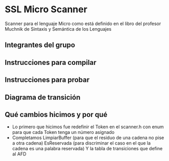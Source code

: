 # SSL Micro Scanner

Scanner para el lenguaje Micro como está definido en el libro del profesor Muchnik de Sintaxis y Semántica de los Lenguajes

## Integrantes del grupo

## Instrucciones para compilar

## Instrucciones para probar

## Diagrama de transición

## Qué cambios hicimos y por qué

- Lo primero que hicimos fue redefinir el Token en el scanner.h con enum para que cada Token tenga un número asignado
- Completamos LimpiarBuffer (para que el residuo de una cadena no pise a otra cadena) 
  EsReservada (para discriminar el caso en el que la cadena es una palabra reservada)
  Y la tabla de transiciones que define al AFD 